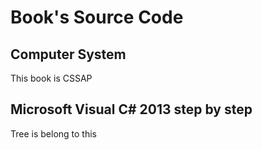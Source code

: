 # Book's Source Code

## Computer System

This book is CSSAP

## Microsoft Visual C# 2013 step by step

Tree is belong to this
